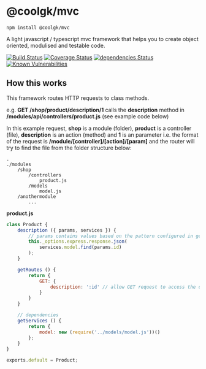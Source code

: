 # @coolgk/mvc

`npm install @coolgk/mvc`

A light javascript / typescript mvc framework that helps you to create object oriented, modulised and testable code.

[![Build Status](https://travis-ci.org/coolgk/node-mvc.svg?branch=master)](https://travis-ci.org/coolgk/node-mvc) [![Coverage Status](https://coveralls.io/repos/github/coolgk/node-mvc/badge.svg?branch=develop)](https://coveralls.io/github/coolgk/node-mvc?branch=develop) [![dependencies Status](https://david-dm.org/coolgk/node-mvc/status.svg)](https://david-dm.org/coolgk/node-mvc) [![Known Vulnerabilities](https://snyk.io/test/github/coolgk/node-mvc/badge.svg)](https://snyk.io/test/github/coolgk/node-mvc)

## How this works

This framework routes HTTP requests to class methods.

e.g.
**GET /shop/product/description/1** calls the **description** method in **/modules/api/controllers/product.js** (see example code below)

In this example request, **shop** is a module (folder), **product** is a controller (file), **description** is an action (method) and **1** is an parameter i.e. the format of the request is **/module/[controller]/[action]/[param]** and the router will try to find the file from the folder structure below:

    .
    ./modules
        /shop
            /controllers
                product.js
            /models
                model.js
        /anothermodule
            ...

**product.js**

```javascript
class Product {
    description ({ params, services }) {
        // params contains values based on the pattern configured in getRoutes()
        this._options.express.response.json(
            services.model.find(params.id)
        );
    }

    getRoutes () {
        return {
            GET: {
                description: ':id' // allow GET request to access the description() method
            }
        }
    }

    // dependencies
    getServices () {
        return {
            model: new (require('../models/model.js'))()
        };
    }
}

exports.default = Product;
```
